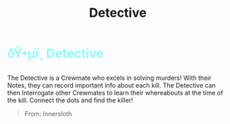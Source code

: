 ﻿---
lang: en-US
title: Detective
prev: Crewmate
next: Engineer
---
# <font color="#8cffff">ðŸ•µï¸ <b>Detective</b></font> <Badge text="Support" type="tip" vertical="middle"/>

The Detective is a Crewmate who excels in solving murders! With their Notes, they can record important info about each kill. The Detective can then Interrogate other Crewmates to learn their whereabouts at the time of the kill. Connect the dots and find the killer!<br>
> From: Innersloth